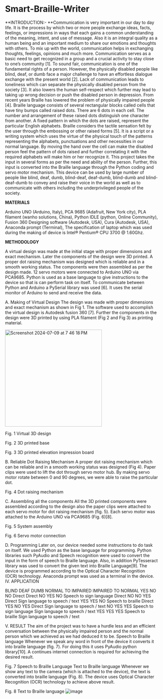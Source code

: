 # Smart-Braille-Writer
**INTRODUCTION:-
**Communication is very important in our day to day life. It is the process by which two or more people exchange ideas, facts, feelings, or impressions in ways that each gains a common understanding of the meaning, intent, and use of message. Also it is an integral quality as a human being and an important medium to share our emotions and thoughts with others. To mix up with the world, communication helps in exchanging thoughts, feelings, opinions and much more. Communication serves as a basic need to get recognized in a group and a crucial activity to stay close to one’s community [1]. To sound fair, communication is one of the fundamental rights of a person. However, the physically disabled people like blind, deaf, or dumb face a major challenge to have an effortless dialogue exchange with the present world [2]. Lack of communication leads to loneliness which can separate the physically disabled person from the society [3]. It also lowers the human self-respect which further may lead to taking up wrong decision or push the disabled person in depression. From recent years Braille has lowered the problem of physically impaired people [4]. Braille language consists of several rectangular blocks called cells that have tiny bumps called raised dots. There are 6 dots in each cell. The number and arrangement of these raised dots distinguish one character from another. A fixed pattern in which the dots are raised, represent the particular English alphabets. Braille considers the tactile sensation felt by the user through the embossing or other raised forms [5]. It is a script or a writing system which uses the virtue of the physical touch of the patterns representing the alphabets, punctuations and other necessities in our normal language. By moving the hand over the cell can make the disabled person feel the pattern of dots raised and further correlating it with the required alphabets will make him or her recognize it. This project takes the input in several forms as per the need and ability of the person. Further, this input is converted into the Braille language through the Python coding and servo motor mechanism. This device can be used by large number of people like blind, deaf, dumb, blind-deaf, deaf-dumb, blind-dumb and blind-deaf-dumb to convey and raise their voice in the world as well as to communicate with others including the underprivileged people of the society.

**MATERIALS**

Arduino UNO (Arduino, Italy), PCA 9685 (Adafruit, New York city), PLA filament (wanho solutions, China), Python IDLE (python, Online Community), Fusion 360 Designing software (Autodesk, USA), Cura (Autodesk, USA), Anaconda prompt (Terminal), The specification of laptop which was used during the making of device is Intel® Pentium® CPU 3700 @ 1.60Ghz.

**METHODOLOGY**

A virtual design was made at the initial stage with proper dimensions and exact mechanism. Later the components of the design were 3D printed. A proper dot raising mechanism was designed which is reliable and in a smooth working status. The components were then assembled as per the design made. 12 servo motors were connected to Arduino UNO via PCA9685. Python is used as a base language to give instructions to the device so that is can perform task on itself. To communicate between Python and Arduino a PySerial library was used [6]. It uses the serial monitor of Arduino to send and receive the data.   


A.	Making of Virtual Design
The design was made with proper dimensions and exact mechanism as shown in Fig 1. The software used to accomplish the virtual design is Autodesk fusion 360 [7]. Further the components in the design were 3D printed by using PLA filament (Fig 2 and Fig 3) as printing material.

<img width="319" alt="Screenshot 2024-07-09 at 7 46 18 PM" src="https://github.com/Adityaagrawal102/Smart-Braille-Writer/assets/143272577/f94bad58-31e9-4a3e-8e97-381117fd9f98">

Fig. 1  Virtual 3D design


 

Fig. 2  3D printed base


 

Fig. 3  3D printed elevation impression board



B.	Reliable Dot Raising Mechanism
A proper dot raising mechanism which can be reliable and in a smooth working status was designed (Fig 4). Paper clips were used to lift the dot through servo motor hub. By making servo motor rotate between 0 and 90 degrees, we were able to raise the particular dot.


 

Fig. 4  Dot raising mechanism


C.	Assembling all the components
All the 3D printed components were assembled according to the design also the paper clips were attached to each servo motor for dot raising mechanism (fig. 5). Each servo motor was attached to the Arduino UNO via PCA9685 (Fig. 6)[8].


 

Fig. 5  System assembly



 

Fig. 6   Servo motor connection
   
D.	Programming
Later on, our device needed some instructions to do task on itself. We used Python as the base language for programming.  Python libraries such PyAudio and Speech recognition were used to convert the input in the form of speech to Braille language. Also, in addition PyTesseract library was used to convert the given text into Braille Language[9]. The device is programmed according to the Optical Character Recognition (OCR) technology. Anaconda prompt was used as a terminal in the device.
IV.	APPLICATION

BLIND	DEAF	DUMB	NORMAL
TO
IMPAIRED	IMPAIRED
TO
NORMAL
YES	NO	NO	Direct	Direct
NO	YES	NO	Speech to sign language	Direct
NO	NO	YES	Direct	Sign language to speech / text
YES	YES	NO	Speech to braille	Direct
YES	NO	YES	Direct	Sign language to speech / text
NO	YES	YES	Speech to sign language	Sign language to speech / text
YES	YES	YES	Speech to braille	Sign language to speech / text


V.	RESULT
The aim of the project was to have a hurdle less and an efficient conversation between the physically impaired person and the normal person which we achieved as we had deduced it to be. 
Speech to Braille language
Whenever we speak any word in front of the device it converts it into braille language (fig. 7). For doing this it uses PyAudio python library[10]. A continues internet connection is required for achieving the desired result.

 

Fig. 7  Speech to Braille Language
Text to Braille language
Whenever we show any text to the camera (which is attached to the device), the text is converted into braille language (Fig. 8). The device uses Optical Character Recognition (OCR) technology to achieve above result.

 

Fig. 8  Text to Braille language
![image](https://github.com/Adityaagrawal102/Smart-Braille-Writer/assets/143272577/e66030dd-51d0-40ca-bf08-4691ce193bce)
